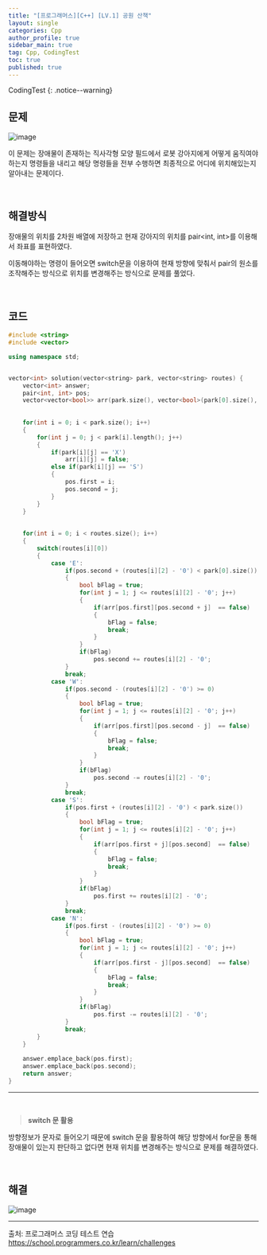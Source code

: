 ```yaml
---
title: "[프로그래머스][C++] [LV.1] 공원 산책"
layout: single
categories: Cpp
author_profile: true
sidebar_main: true
tag: Cpp, CodingTest
toc: true
published: true
---
```


CodingTest
{: .notice--warning}

## 문제

![image](https://github.com/PREADIM/PREADIM.github.io/assets/69719507/b87a0a30-5697-4cd7-867e-43b7780fda16)


이 문제는 장애물이 존재하는 직사각형 모양 필드에서 로봇 강아지에게 어떻게 움직여야 하는지 명령들을 내리고 해당 명령들을 전부 수행하면 최종적으로 어디에 위치해있는지 알아내는 문제이다.


<br>


## 해결방식

장애물의 위치를 2차원 배열에 저장하고 현재 강아지의 위치를 pair<int, int>를 이용해서 좌표를 표현하였다.    

이동해야하는 명령이 들어오면 switch문을 이용하여 현재 방향에 맞춰서 pair의 원소를 조작해주는 방식으로 위치를 변경해주는 방식으로 문제를 풀었다.


<br>


## 코드


```cpp
#include <string>
#include <vector>

using namespace std;


vector<int> solution(vector<string> park, vector<string> routes) {
    vector<int> answer;
    pair<int, int> pos;
    vector<vector<bool>> arr(park.size(), vector<bool>(park[0].size(), true));
    
    
    for(int i = 0; i < park.size(); i++)
    {
        for(int j = 0; j < park[i].length(); j++)
        {
            if(park[i][j] == 'X')
                arr[i][j] = false;
            else if(park[i][j] == 'S')
            {
                pos.first = i;
                pos.second = j;
            }
        }
    }
    
      
    for(int i = 0; i < routes.size(); i++)
    {
        switch(routes[i][0])
        {
            case 'E':
                if(pos.second + (routes[i][2] - '0') < park[0].size())
                {
                    bool bFlag = true;
                    for(int j = 1; j <= routes[i][2] - '0'; j++)
                    {
                        if(arr[pos.first][pos.second + j]  == false)
                        {
                            bFlag = false;
                            break;
                        }                           
                    }
                    if(bFlag)
                        pos.second += routes[i][2] - '0';
                }
                break;
            case 'W':
                if(pos.second - (routes[i][2] - '0') >= 0)
                {
                    bool bFlag = true;
                    for(int j = 1; j <= routes[i][2] - '0'; j++)
                    {
                        if(arr[pos.first][pos.second - j]  == false)
                        {
                            bFlag = false;
                            break;
                        } 
                    }
                    if(bFlag)
                        pos.second -= routes[i][2] - '0';
                }
                break;
            case 'S':
                if(pos.first + (routes[i][2] - '0') < park.size())
                {
                    bool bFlag = true;
                    for(int j = 1; j <= routes[i][2] - '0'; j++)
                    {
                        if(arr[pos.first + j][pos.second]  == false)
                        {
                            bFlag = false;
                            break;
                        } 
                    }
                    if(bFlag)
                        pos.first += routes[i][2] - '0';
                }
                break;
            case 'N':
                if(pos.first - (routes[i][2] - '0') >= 0)
                {
                    bool bFlag = true;
                    for(int j = 1; j <= routes[i][2] - '0'; j++)
                    {
                        if(arr[pos.first - j][pos.second]  == false)
                        {
                            bFlag = false;
                            break;
                        } 
                    }
                    if(bFlag)
                        pos.first -= routes[i][2] - '0';
                }
                break;
        }
    }
    
    answer.emplace_back(pos.first);
    answer.emplace_back(pos.second);   
    return answer;
}
```
***

<br>

> **switch 문 활용**

방향정보가 문자로 들어오기 때문에 switch 문을 활용하여 해당 방향에서 for문을 통해 장애물이 있는지 판단하고 없다면 현재 위치를 변경해주는 방식으로 문제를 해결하였다.

<br>


## 해결



![image](https://github.com/PREADIM/PREADIM.github.io/assets/69719507/6dcd5331-93f2-4e46-87cb-6d348b5423b2)


***

출처: 프로그래머스 코딩 테스트 연습    
https://school.programmers.co.kr/learn/challenges